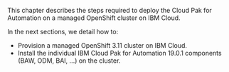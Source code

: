 This chapter describes the steps required to deploy the Cloud Pak for Automation on a managed OpenShift cluster on IBM Cloud.

In the next sections, we detail how to:

- Provision a managed OpenShift 3.11 cluster on IBM Cloud.
- Install the individual IBM Cloud Pak for Automation 19.0.1 components (BAW, ODM, BAI, ...) on the cluster.
